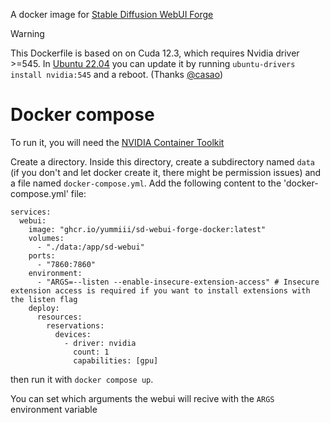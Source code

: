 A docker image for [Stable Diffusion WebUI Forge](https://github.com/lllyasviel/stable-diffusion-webui-forge)

> [!WARNING]  
> This Dockerfile is based on on Cuda 12.3, which requires Nvidia driver >=545.
> In [Ubuntu 22.04](https://github.com/Yummiii/sd-webui-forge-docker/issues/1#issuecomment-2066840527) you can update it by running `ubuntu-drivers install nvidia:545` and a reboot. (Thanks [@casao](https://github.com/Casao))

# Docker compose
To run it, you will need the [NVIDIA Container Toolkit](https://docs.nvidia.com/datacenter/cloud-native/container-toolkit/latest/install-guide.html)

Create a directory. Inside this directory, create a subdirectory named `data` (if you don't and let docker create it, there might be permission issues) and a file named `docker-compose.yml`. Add the following content to the 'docker-compose.yml' file:

```YML
services:
  webui:
    image: "ghcr.io/yummiii/sd-webui-forge-docker:latest"
    volumes:
      - "./data:/app/sd-webui"
    ports:
      - "7860:7860"
    environment:
      - "ARGS=--listen --enable-insecure-extension-access" # Insecure extension access is required if you want to install extensions with the listen flag
    deploy:
      resources:
        reservations:
          devices:
            - driver: nvidia
              count: 1
              capabilities: [gpu]
```
then run it with `docker compose up`.

You can set which arguments the webui will recive with the `ARGS` environment variable
